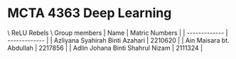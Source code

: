 # MCTA 4363 Deep Learning
\ ReLU Rebels
\ Group members
| Name  | Matric Numbers |
| ------------- | ------------- |
| Azliyana Syahirah Binti Azahari  | 2210620 |
| Ain Maisara bt. Abdullah  | 2217856 |
| Adlin Johana Binti Shahrul Nizam  | 2111324  |
